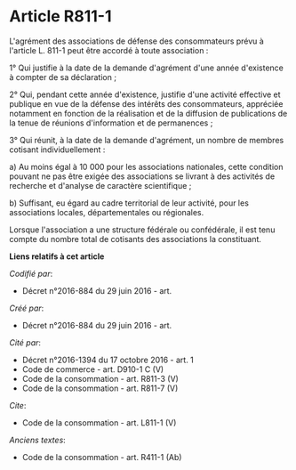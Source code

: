 # Article R811-1

L'agrément des associations de défense des consommateurs prévu à l'article L. 811-1 peut être accordé à toute association : 

1° Qui justifie à la date de la demande d'agrément d'une année d'existence à compter de sa déclaration ; 

2° Qui, pendant cette année d'existence, justifie d'une activité effective et publique en vue de la défense des intérêts des
consommateurs, appréciée notamment en fonction de la réalisation et de la diffusion de publications de la tenue de réunions
d'information et de permanences ; 

3° Qui réunit, à la date de la demande d'agrément, un nombre de membres cotisant individuellement : 

a) Au moins égal à 10 000 pour les associations nationales, cette condition pouvant ne pas être exigée des associations se
livrant à des activités de recherche et d'analyse de caractère scientifique ; 

b) Suffisant, eu égard au cadre territorial de leur activité, pour les associations locales, départementales ou régionales. 

Lorsque l'association a une structure fédérale ou confédérale, il est tenu compte du nombre total de cotisants des
associations la constituant.

**Liens relatifs à cet article**

_Codifié par_:

  - Décret n°2016-884 du 29 juin 2016 - art.

_Créé par_:

  - Décret n°2016-884 du 29 juin 2016 - art.

_Cité par_:

  - Décret n°2016-1394 du 17 octobre 2016 - art. 1
  - Code de commerce - art. D910-1 C (V)
  - Code de la consommation - art. R811-3 (V)
  - Code de la consommation - art. R811-7 (V)

_Cite_:

  - Code de la consommation - art. L811-1 (V)

_Anciens textes_:

  - Code de la consommation - art. R411-1 (Ab)
